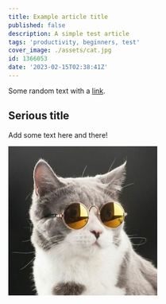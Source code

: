 ```yaml
---
title: Example article title
published: false
description: A simple test article
tags: 'productivity, beginners, test'
cover_image: ./assets/cat.jpg
id: 1366053
date: '2023-02-15T02:38:41Z'
---
```


Some random text with a [link](https://code.visualstudio.com).

## Serious title

Add some text here and there!

![and some pictures too](./assets/cat.jpg)
